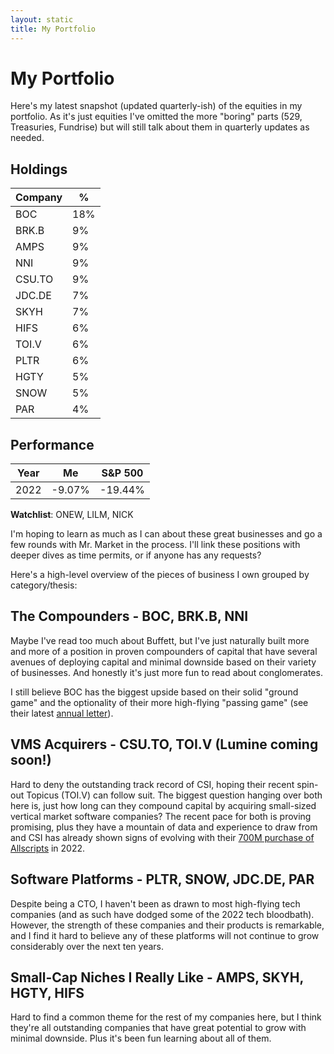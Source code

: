```yaml
---
layout: static
title: My Portfolio
---
```


# My Portfolio

Here's my latest snapshot (updated quarterly-ish) of the equities in my portfolio.  As it's just equities I've omitted the more "boring" parts (529, Treasuries, Fundrise) but will still talk about them in quarterly updates as needed.

<div class="row">
    <div class="col-sm">
        <h2>Holdings</h2>
        <table>
            <thead>
                <tr><th>Company</th><th>%</th></tr>
            </thead>
            <tbody>
                <tr><td>BOC</td><td>18%</td></tr>
                <tr><td>BRK.B</td><td>9%</td></tr>
                <tr><td>AMPS</td><td>9%</td></tr>
                <tr><td>NNI</td><td>9%</td></tr>
                <tr><td>CSU.TO</td><td>9%</td></tr>
                <tr><td>JDC.DE</td><td>7%</td></tr>
                <tr><td>SKYH</td><td>7%</td></tr>
                <tr><td>HIFS</td><td>6%</td></tr>
                <tr><td>TOI.V</td><td>6%</td></tr>
                <tr><td>PLTR</td><td>6%</td></tr>
                <tr><td>HGTY</td><td>5%</td></tr>
                <tr><td>SNOW</td><td>5%</td></tr>
                <tr><td>PAR</td><td>4%</td></tr>
            </tbody>
        </table>
    </div>
    <div class="col-sm">
        <h2>Performance</h2>
        <table>
            <thead>
                <tr><th>Year</th><th>Me</th><th>S&P 500</th></tr>
            </thead>
            <tbody>
                <tr><td>2022</td><td>-9.07%</td><td>-19.44%</td></tr>
            </tbody>
        </table>
    </div>
</div>

**Watchlist**: ONEW, LILM, NICK

I'm hoping to learn as much as I can about these great businesses and go a few rounds with Mr. Market in the process.  I'll link these positions with deeper dives as time permits, or if anyone has any requests?

Here's a high-level overview of the pieces of business I own grouped by category/thesis:

## The Compounders - BOC, BRK.B, NNI

Maybe I've read too much about Buffett, but I've just naturally built more and more of a position in proven compounders of capital that have several avenues of deploying capital and minimal downside based on their variety of businesses.
And honestly it's just more fun to read about conglomerates.  

I still believe BOC has the biggest upside based on their solid "ground game" and the optionality of their more high-flying "passing game" (see their latest [annual letter](https://s29.q4cdn.com/675306481/files/doc_financials/2021/ar/2021-Annual-Letter.pdf)).

## VMS Acquirers - CSU.TO, TOI.V (Lumine coming soon!)

Hard to deny the outstanding track record of CSI, hoping their recent spin-out Topicus (TOI.V) can follow suit.
The biggest question hanging over both here is, just how long can they compound capital by acquiring small-sized vertical market software companies?
The recent pace for both is proving promising, plus they have a mountain of data and experience to draw from and CSI has already shown signs of evolving with their [700M purchase of Allscripts](https://twitter.com/Teemacsj/status/1499378195287756802) in 2022.

## Software Platforms - PLTR, SNOW, JDC.DE, PAR

Despite being a CTO, I haven't been as drawn to most high-flying tech companies (and as such have dodged some of the 2022 tech bloodbath).
However, the strength of these companies and their products is remarkable, and I find it hard to believe any of these platforms will not continue to grow considerably over the next ten years.

## Small-Cap Niches I Really Like - AMPS, SKYH, HGTY, HIFS

Hard to find a common theme for the rest of my companies here, but I think they're all outstanding companies that have great potential to grow with minimal downside.  Plus it's been fun learning about all of them.
